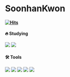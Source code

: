 # SoonhanKwon
#### [![Hits](https://hits.seeyoufarm.com/api/count/incr/badge.svg?url=https%3A%2F%2Fgithub.com%2Fsoonhankwon&count_bg=%23000000&title_bg=%23000000&icon=github.svg&icon_color=%23FFFFFF&title=GitHub&edge_flat=false)](https://hits.seeyoufarm.com)
#### 🔥&nbsp;Studying
<img src="https://img.shields.io/badge/Spring-6DB33F?style=flat-square&logo=spring&logoColor=white"/>&nbsp;<img src="https://img.shields.io/badge/Java-071D49?style=flat-square&logo=java&logoColor=white"/>
#### 🛠&nbsp;Tools
<img src="https://img.shields.io/badge/Intellij-000000?style=flat-square&logo=intellijidea&logoColor=white"/>&nbsp;<img src="https://img.shields.io/badge/GitHub-181717?style=flat-square&logo=github&logoColor=white"/>&nbsp;<img src="https://img.shields.io/badge/Amazon S3-569A31?style=flat-square&logo=amazons3&logoColor=white"/>&nbsp;<img src="https://img.shields.io/badge/Eclipse IDE-Eclipse IDE?style=flat-square&logo=eclipseIde&logoColor=white"/>&nbsp;<img src="https://img.shields.io/badge/VSCode-007ACC?style=flat-square&logo=visualstudiocode&logoColor=white"/>
